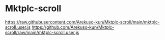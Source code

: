 # Mktplc-scroll

https://raw.githubusercontent.com/Arekuso-kun/Mktplc-scroll/main/mktplc-scroll.user.js
https://github.com/Arekuso-kun/Mktplc-scroll/raw/main/mktplc-scroll.user.js
